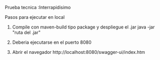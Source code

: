 Prueba tecnica :Interrapidisimo

Pasos para ejecutar en local

1) Compile con maven-build tipo package y despliegue el .jar
    java -jar "ruta del .jar"
   
2) Deberia ejecutarse en el puerto 8080
   
3) Abrir el navegador http://localhost:8080/swagger-ui/index.htm
